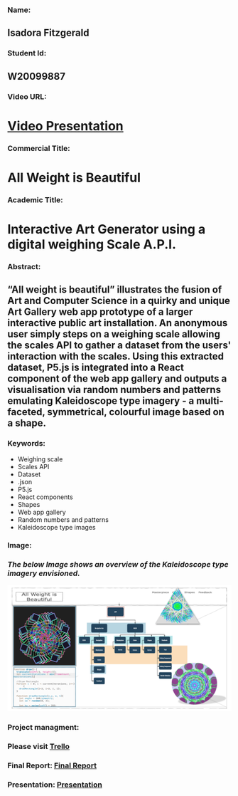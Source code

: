 ### Name: ###
## Isadora Fitzgerald ##
### Student Id: ###
## W20099887 ##
### Video URL: ###
# [Video Presentation](https://youtu.be/ak9M6I6Wpu0) # 
### Commercial Title: ### 
# All Weight is Beautiful #
### Academic Title: ###
# Interactive Art Generator using a digital weighing Scale A.P.I. #
### Abstract: ###
## “All weight is beautiful” illustrates the fusion of Art and Computer Science in a quirky and unique Art Gallery web app prototype of a larger interactive public art installation. An anonymous user simply steps on a weighing scale allowing the scales API to gather a dataset from the users' interaction with the scales. Using this extracted dataset, P5.js is integrated into a React component of the web app gallery and outputs a visualisation via random numbers and patterns emulating Kaleidoscope type imagery - a multi-faceted, symmetrical, colourful image based on a shape. ##
### Keywords: ###
+ Weighing scale 
+ Scales API
+ Dataset
+ .json
+ P5.js
+ React components
+ Shapes
+ Web app gallery
+ Random numbers and patterns
+ Kaleidoscope type images

### Image: ###
### _The below Image shows an overview of the Kaleidoscope type imagery envisioned._ ###
![The below Image shows an overview of the Kaleidoscope type imagery envisioned.](src/assets/image1.png)
### Project managment: ###
### Please visit [Trello](https://trello.com/invite/b/6aBvTRjd/ATTId0ebfddabef951228f6f0146e951686f2CB6CA20/final-year-project)  ###
### Final Report: [Final Report](https://docs.google.com/document/d/17BYBcekDqzUGtzgUJtbNWIrdaghCX1Mw/edit?usp=drive_link&ouid=104970793702424639093&rtpof=true&sd=true) ###
### Presentation: [Presentation](https://drive.google.com/file/d/1mzVmkppDffCdBgmzWhfsQQHm799wdsGV/view?usp=drive_link) ###

